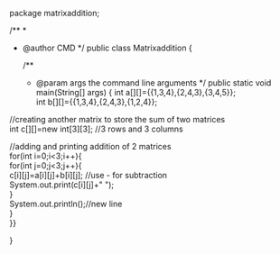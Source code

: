 package matrixaddition;

/**
 *
 * @author CMD
 */
public class Matrixaddition {

    /**
     * @param args the command line arguments
     */
    public static void main(String[] args) {
       int a[][]={{1,3,4},{2,4,3},{3,4,5}};    
int b[][]={{1,3,4},{2,4,3},{1,2,4}};    
    
//creating another matrix to store the sum of two matrices    
int c[][]=new int[3][3];  //3 rows and 3 columns  
    
//adding and printing addition of 2 matrices    
for(int i=0;i<3;i++){    
for(int j=0;j<3;j++){    
c[i][j]=a[i][j]+b[i][j];    //use - for subtraction  
System.out.print(c[i][j]+" ");    
}    
System.out.println();//new line    
}    
}}
    
}
